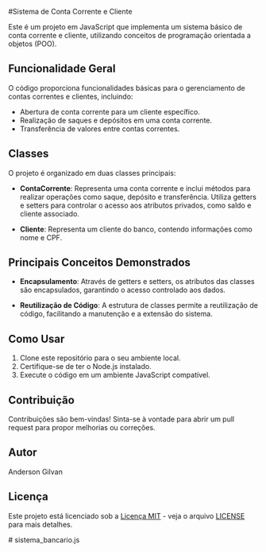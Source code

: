 #Sistema de Conta Corrente e Cliente

Este é um projeto em JavaScript que implementa um sistema básico de conta corrente e cliente, utilizando conceitos de programação orientada a objetos (POO).

## Funcionalidade Geral

O código proporciona funcionalidades básicas para o gerenciamento de contas correntes e clientes, incluindo:

- Abertura de conta corrente para um cliente específico.
- Realização de saques e depósitos em uma conta corrente.
- Transferência de valores entre contas correntes.

## Classes

O projeto é organizado em duas classes principais:

- **ContaCorrente**: Representa uma conta corrente e inclui métodos para realizar operações como saque, depósito e transferência. Utiliza getters e setters para controlar o acesso aos atributos privados, como saldo e cliente associado.
  
- **Cliente**: Representa um cliente do banco, contendo informações como nome e CPF.

## Principais Conceitos Demonstrados

- **Encapsulamento**: Através de getters e setters, os atributos das classes são encapsulados, garantindo o acesso controlado aos dados.
  
- **Reutilização de Código**: A estrutura de classes permite a reutilização de código, facilitando a manutenção e a extensão do sistema.

## Como Usar

1. Clone este repositório para o seu ambiente local.
2. Certifique-se de ter o Node.js instalado.
3. Execute o código em um ambiente JavaScript compatível.

## Contribuição

Contribuições são bem-vindas! Sinta-se à vontade para abrir um pull request para propor melhorias ou correções.

## Autor

Anderson Gilvan

## Licença

Este projeto está licenciado sob a [Licença MIT](https://opensource.org/licenses/MIT) - veja o arquivo [LICENSE](LICENSE) para mais detalhes.

#   s i s t e m a _ b a n c a r i o . j s 
 
 
